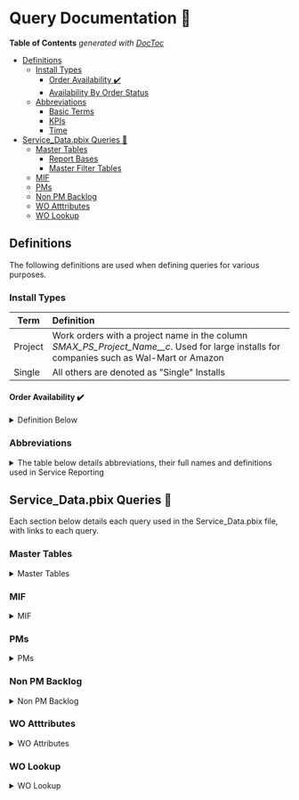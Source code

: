 # Query Documentation :open_book:

<!-- START doctoc generated TOC please keep comment here to allow auto update -->
<!-- DON'T EDIT THIS SECTION, INSTEAD RE-RUN doctoc TO UPDATE -->
**Table of Contents**  *generated with [DocToc](https://github.com/thlorenz/doctoc)*

- [Definitions](#definitions)
  - [Install Types](#install-types)
    - [Order Availability :heavy_check_mark:](#order-availability-heavy_check_mark)
    - [Availability By Order Status](#availability-by-order-status)
  - [Abbreviations](#abbreviations)
    - [Basic Terms](#basic-terms)
    - [KPIs](#kpis)
    - [Time](#time)
- [Service_Data.pbix Queries :memo:](#service_datapbix-queries-memo)
  - [Master Tables](#master-tables)
    - [Report Bases](#report-bases)
    - [Master Filter Tables](#master-filter-tables)
  - [MIF](#mif)
  - [PMs](#pms)
  - [Non PM Backlog](#non-pm-backlog)
  - [WO Atttributes](#wo-atttributes)
  - [WO Lookup](#wo-lookup)

<!-- END doctoc generated TOC please keep comment here to allow auto update -->

## Definitions

The following definitions are used when defining queries for various purposes.

### Install Types
| Term  | Definition |
| ------| :---|
| Project |  Work orders with a project name in the column *SMAX_PS_Project_Name__c*. Used for large installs for companies such as Wal-Mart or Amazon
| Single |  All others are denoted as "Single" Installs |

#### Order Availability :heavy_check_mark:

<details>
  <summary> Definition Below  </summary>
  
***

Determines whether or not the work can be completed at this time. All scheduled work orders go in a separate bucket titled "Scheduled"
  
#### Availability By Order Status

| Unavailable  | Available  |
| ------------- | ------------- |
| Parts Hold | On Site|
| Pending Equipment/Parts | Open |
| Supply Chain Hold | Ready to Schedule |
| Sales Hold | Reschedule |
| Pending Contractor | Scheduling Hold |
| OS Pending contractor (ETA) | Service Hold |
| OS Pending contractor (Paperwork) | |
| OS Hold for shipping ETA | |
| OS Warranty | |
| Customer Success Hold | |
| Customer Hold | |
| Credit Hold | |

</details>

### Abbreviations

<details>
  <summary> The table below details abbreviations, their full names and definitions used in Service Reporting  </summary>

#### Basic Terms

| Abbreviation  | Full Name | Definition  |
| ------------- | ------------- | ------------- |
| WO | Work Order |  |
| RMR | Recurring Monthly Revenue | Money received from machine rentals |
| MIF | Machines in Field | These are the products in the field. This definition varies by department. Finance defines as machines with RMR while service defines as machines with subscription type of maintenance or rental. |
| PM | Preventative Maintenace | Cleaning the machine and changing filters |
| NRU | Non-responding Unit | GPS tracking unit failures, tracked by fleet admin |

#### KPIs

| Abbreviation  | Full Name | Definition  |
| ------------- | ------------- | ------------- |
| FTF |  First Time Fix | Indicates the percentage of time a technician is able to fix the issue the first time, without need for additional expertise, information, or parts |
| FTI |  First Time Install | Same as above but for installations |
| OTR | On Time Rating | An order is considered completed on time if it resolved before or on the resolution customer by date. On Time Rating is the percentage of break fix calls completed on time |
| SLA | Service Level Agreement | These vary based on order type |

#### Time

| Abbreviation  | Full Name |
| ------------- | ------------- |
| TTM | Trailing 12 Months |
| EoP | End of Period |

</details>

## Service_Data.pbix Queries :memo:

Each section below details each query used in the Service_Data.pbix file, with links to each query.

### Master Tables

<details>
  <summary> Master Tables  </summary>
 
***
Used as the basis for a report or a way to link different tables together for filtering purposes to ensure the correct data is shown.

#### Report Bases
| Query | Definition  |
| ------------- | ------------- | 
| [master_MIF](https://github.com/jfallt/PBI-Github/blob/master/SQL%20Queries/Service%20Data/Master%20Tables/master_MIF.sql) | MIF or *Machines in Field* |
| [master_SVMXC_Service_Order](https://github.com/jfallt/PBI-Github/blob/master/SQL%20Queries/Service%20Data/Master%20Tables/master_SVMXC_Service_Order.sql) | All ServiceMax service orders |
  
 #### Master Filter Tables
| Query | Definition  |
| ------------- | ------------- | 
| [master_account](https://github.com/jfallt/PBI-Github/blob/master/SQL%20Queries/Service%20Data/Master%20Tables/master_account.sql)| Only includes accounts with SVMXC service orders
| [master_filtration](https://github.com/jfallt/PBI-Github/blob/master/SQL%20Queries/Service%20Data/Master%20Tables/master_filtration.sql) | Distinct filters, categorized by RO (*Reverse Osmosis*) or Standard |
| [master_FSM_to_Market_Lookup](https://github.com/jfallt/PBI-Github/blob/master/SQL%20Queries/Service%20Data/Master%20Tables/master_FSM_to_Market_Lookup.sql) | Current Market assignments by FSM <Field Service Manager>, Used to tie different tables together by Market (i.e. master_SVMXC_Service_Order and master_MIF) |
| [master_item](https://github.com/jfallt/PBI-Github/blob/master/SQL%20Queries/Service%20Data/Master%20Tables/master_item.sql) | Master Product List, joined with Product2Master to consolidate similar products with different productIDs |
| [master_location](https://github.com/jfallt/PBI-Github/blob/master/SQL%20Queries/Service%20Data/Master%20Tables/master_location.sql) | Zip codes with current MIF count, latitude and longitude for GIS reporting |
| [master_order_types](https://github.com/jfallt/PBI-Github/blob/master/SQL%20Queries/Service%20Data/Master%20Tables/master_order_types.sql)| All order types from SVMXC |
| [master_productFamily](https://github.com/jfallt/PBI-Github/blob/master/SQL%20Queries/Service%20Data/Master%20Tables/master_productFamily.sql)| Use to filter reports using multiple tables with product family data |
| [master_sales_reps](https://github.com/jfallt/PBI-Github/blob/master/SQL%20Queries/Service%20Data/Master%20Tables/master_sales_reps.sql)| Sales reps on SVMXC orders |

</details>

### MIF

<details>
  <summary> MIF  </summary>
  
| Query | Definition  |
| ------------- | ------------- | 
| [MIF_Current_Installed_Products](https://github.com/jfallt/PBI-Github/blob/master/SQL%20Queries/Service%20Data/MIF/MIF_Current_Installed_Products.sql) | Serial labels for installed products, mot currently used for any reports | 
| [MIF_Historic](https://github.com/jfallt/PBI-Github/blob/master/SQL%20Queries/Service%20Data/MIF/MIF_Historic.sql) | Counts by Market, Product Family | 
|  [MIF_Historic_PreConversion](https://github.com/jfallt/PBI-Github/blob/master/SQL%20Queries/Service%20Data/MIF/MIF_Historic_PreConversion.sql) | Counts by Market, Product Family, combined with the query above in PBI for complete MIF history | 
</details>

### PMs
<details>
  <summary> PMs  </summary>
  
| Query | Definition  |
| ------------- | ------------- | 
| [wo_PM_backlog_dbo](https://github.com/jfallt/PBI-Github/blob/master/SQL%20Queries/Service%20Data/PMs/wo_PM_backlog_dbo.sql) | PM backlog from 2/28/2018 to 3/31/19, combined with query below in PBI for complete backlog history |
| [wo_PM_SVMXC_pm_backlog_count](https://github.com/jfallt/PBI-Github/blob/master/SQL%20Queries/Service%20Data/PMs/wo_SVMXC_pm_backlog_count.sql) | Backlog from 4/30/19 to Date |
| [wo_PM_SVMXC_pm_on_breakfix](https://github.com/jfallt/PBI-Github/blob/master/SQL%20Queries/Service%20Data/PMs/wo_SVMXC_pm_on_breakfix.sql) | WO Ids for breakfix pm counter resets (i.e. filter changes on breakfix) |
| [wo_PM_SVMXC_pm_creation_prediction](https://github.com/jfallt/PBI-Github/blob/master/SQL%20Queries/Service%20Data/PMs/wo_SVMXC_pm_creation_prediction.sql) | Shows current backlog, future PMs opening and projected PMs based on the date and frequency on each installed product |
 

</details>

### Non PM Backlog

<details>
  <summary> Non PM Backlog  </summary>

***
  
Refers to backlog of installs, purchase installs, removals and repossessions.

* [Non PM Backlog](https://github.com/jfallt/Quench_PowerBI_Reporting/blob/master/SQL%20Queries/Service%20Data/Non%20PM%20Backlog/wo_nonpm_backlog.sql)

</details>

### WO Atttributes

<details>
  <summary> WO Attributes  </summary>

***

1. These are complex and cannot be determined by calculated columns within PBI
1. Each attribute has its own query
1. Each query has its own set of parameters defined below
1. All abbreviations are defined above

* [wo_ftf_by_tech](https://github.com/jfallt/PBI-Github/blob/master/SQL%20Queries/Service%20Data/WO%20Attributes/wo_ftf_by_tech.sql)
  * When a technician selected "Additional Work Required", this query pulls the first row containing the following:
      * Resolution Code
      * Technician
      * Time
* [wo_labor_days](https://github.com/jfallt/PBI-Github/blob/master/SQL%20Queries/Service%20Data/WO%20Attributes/wo_labor_days.sql)
  * Uses labor transactions as another way to determine if a work order was an FTF (i.e. 2 visits is not an FTF)
* [wo_reschedules](https://github.com/jfallt/PBI-Github/blob/master/SQL%20Queries/Service%20Data/WO%20Attributes/wo_reschedules.sql)
  * Identify distinct scheduled dates (anything with 2 or more has n - 1 reschedules)
  * First scheduled date
  * Final scheduled date
* [wo_svmxc_order_history](https://github.com/jfallt/PBI-Github/blob/master/SQL%20Queries/Service%20Data/WO%20Attributes/wo_svmxc_order_history.sql)
  * Time in status
  * Used for Install SLA times
  * This is a part of the Temporal.SVMXCServiceOrder table but is pulled in separately to filter cancelled work orders to reduce data load
* [wo_work_order_line](https://github.com/jfallt/PBI-Github/blob/master/SQL%20Queries/Service%20Data/WO%20Attributes/wo_work_order_line.sql)
  * Aggregates cost by category
    * Parts
    * Tubing
    * Machines
    * Labor
    * Filters

</details>

### WO Lookup

<details>
  <summary> WO Lookup </summary>

* [wo_lookup_availability_and_group](https://github.com/jfallt/PBI-Github/blob/master/SQL%20Queries/Service%20Data/WO%20Lookup/wo_lookup_availability_and_group.sql)
  * Availability was [defined above](https://github.com/jfallt/PBI-Github/blob/master/Query_Documentation.md#install-types)
* [wo_lookup_pm_slas](https://github.com/jfallt/PBI-Github/blob/master/SQL%20Queries/Service%20Data/WO%20Lookup/wo_lookup_pm_slas.sql)
* [wo_lookup_problemcode_groups](https://github.com/jfallt/PBI-Github/blob/master/SQL%20Queries/Service%20Data/WO%20Lookup/wo_lookup_problemcode_groups.sql)
* [wo_lookup_rescode_groups](https://github.com/jfallt/PBI-Github/blob/master/SQL%20Queries/Service%20Data/WO%20Lookup/wo_lookup_rescode_groups.sql)
 

</details>

